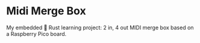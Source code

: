 # Midi Merge Box

My embedded 🦀 Rust learning project: 2 in, 4 out MIDI merge box based
on a Raspberry Pico board.
